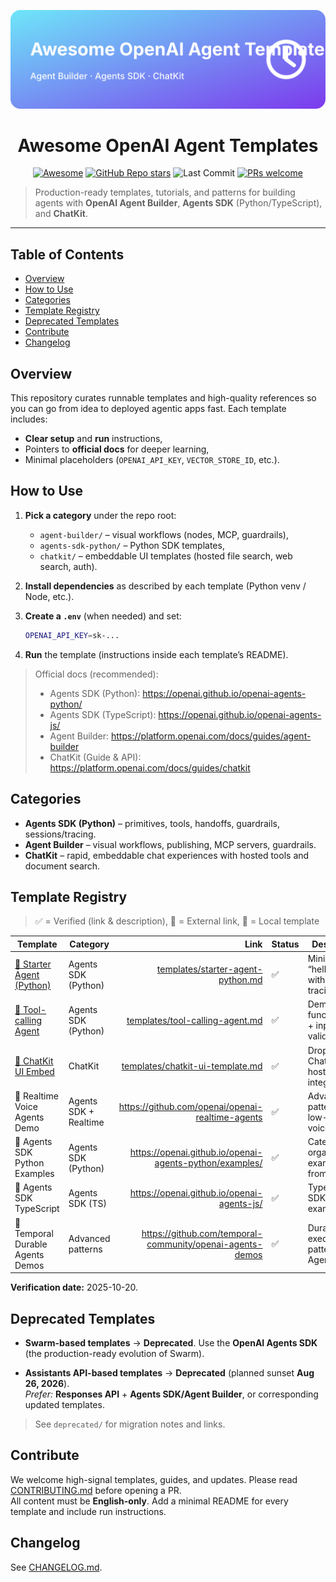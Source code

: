 <p align="center">
  <img src="./logo.svg" alt="Awesome OpenAI Agent Templates" width="640" />
</p>

<h1 align="center">Awesome OpenAI Agent Templates</h1>

<p align="center">
  <a href="https://awesome.re"><img src="https://awesome.re/badge.svg" alt="Awesome"></a>
  <a href="https://github.com/ChinskiKaczynski/Awesome-OpenAI-Agent-Templates/stargazers"><img alt="GitHub Repo stars" src="https://img.shields.io/github/stars/ChinskiKaczynski/Awesome-OpenAI-Agent-Templates?style=social"></a>
  <img alt="Last Commit" src="https://img.shields.io/github/last-commit/ChinskiKaczynski/Awesome-OpenAI-Agent-Templates">
  <a href="https://github.com/ChinskiKaczynski/Awesome-OpenAI-Agent-Templates/pulls"><img alt="PRs welcome" src="https://img.shields.io/badge/PRs-welcome-brightgreen.svg"></a>
</p>

> Production-ready templates, tutorials, and patterns for building agents with **OpenAI Agent Builder**, **Agents SDK** (Python/TypeScript), and **ChatKit**.

---

## Table of Contents

- [Overview](#overview)
- [How to Use](#how-to-use)
- [Categories](#categories)
- [Template Registry](#template-registry)
- [Deprecated Templates](#deprecated-templates)
- [Contribute](#contribute)
- [Changelog](#changelog)

## Overview

This repository curates runnable templates and high-quality references so you can go from idea to deployed agentic apps fast. Each template includes:
- **Clear setup** and **run** instructions,
- Pointers to **official docs** for deeper learning,
- Minimal placeholders (`OPENAI_API_KEY`, `VECTOR_STORE_ID`, etc.).

## How to Use

1. **Pick a category** under the repo root:
   - `agent-builder/` – visual workflows (nodes, MCP, guardrails),
   - `agents-sdk-python/` – Python SDK templates,
   - `chatkit/` – embeddable UI templates (hosted file search, web search, auth).

2. **Install dependencies** as described by each template (Python venv / Node, etc.).

3. **Create a `.env`** (when needed) and set:
   ```bash
   OPENAI_API_KEY=sk-...
   ```

4. **Run** the template (instructions inside each template’s README).

> Official docs (recommended):  
> - Agents SDK (Python): https://openai.github.io/openai-agents-python/  
> - Agents SDK (TypeScript): https://openai.github.io/openai-agents-js/  
> - Agent Builder: https://platform.openai.com/docs/guides/agent-builder  
> - ChatKit (Guide & API): https://platform.openai.com/docs/guides/chatkit

## Categories

- **Agents SDK (Python)** – primitives, tools, handoffs, guardrails, sessions/tracing.  
- **Agent Builder** – visual workflows, publishing, MCP servers, guardrails.  
- **ChatKit** – rapid, embeddable chat experiences with hosted tools and document search.

## Template Registry

> ✅ = Verified (link & description), 🔗 = External link, 📁 = Local template

| Template | Category | Link | Status | Description |
|---|---|---:|---|---|
| [📁 Starter Agent (Python)](templates/starter-agent-python.md) | Agents SDK (Python) | [templates/starter-agent-python.md](templates/starter-agent-python.md) | ✅ | Minimal “hello agent” with tools and tracing. |
| [📁 Tool-calling Agent](templates/tool-calling-agent.md) | Agents SDK (Python) | [templates/tool-calling-agent.md](templates/tool-calling-agent.md) | ✅ | Demonstrates function tools + input validation. |
| [📁 ChatKit UI Embed](templates/chatkit-ui-template.md) | ChatKit | [templates/chatkit-ui-template.md](templates/chatkit-ui-template.md) | ✅ | Drop-in ChatKit with hosted integrations. |
| 🔗 Realtime Voice Agents Demo | Agents SDK + Realtime | https://github.com/openai/openai-realtime-agents | ✅ | Advanced patterns for low-latency voice agents. |
| 🔗 Agents SDK Python Examples | Agents SDK (Python) | https://openai.github.io/openai-agents-python/examples/ | ✅ | Category-organized examples from OpenAI. |
| 🔗 Agents SDK TypeScript | Agents SDK (TS) | https://openai.github.io/openai-agents-js/ | ✅ | TypeScript SDK docs & examples. |
| 🔗 Temporal Durable Agents Demos | Advanced patterns | https://github.com/temporal-community/openai-agents-demos | ✅ | Durable execution patterns with Agents SDK. |

**Verification date:** 2025-10-20.

## Deprecated Templates

- **Swarm-based templates** → **Deprecated**. Use the **OpenAI Agents SDK** (the production-ready evolution of Swarm).  

- **Assistants API-based templates** → **Deprecated** (planned sunset **Aug 26, 2026**).  
  *Prefer:* **Responses API** + **Agents SDK/Agent Builder**, or corresponding updated templates.

> See `deprecated/` for migration notes and links.

## Contribute

We welcome high-signal templates, guides, and updates. Please read [CONTRIBUTING.md](./CONTRIBUTING.md) before opening a PR.  
All content must be **English-only**. Add a minimal README for every template and include run instructions.

## Changelog

See [CHANGELOG.md](./CHANGELOG.md).
